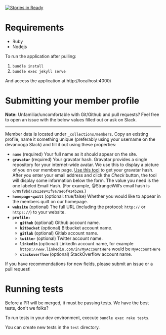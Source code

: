 [![Stories in Ready](https://badge.waffle.io/devanooga/devanooga.github.io.png?label=ready&title=Ready)](https://waffle.io/devanooga/devanooga.github.io)
# Requirements

* Ruby
* Nodejs

To run the application after pulling:

1. `bundle install`
2. `bundle exec jekyll serve`

And access the application at http://localhost:4000/

# Submitting your member profile

**Note:** Unfamiliar/uncomfortable with Git/Github and pull requests? Feel free to open an issue with the below values filled out or ask on Slack.

---

Member data is located under `_collections/members`. Copy an existing profile, name it something unique (preferably using your username on the devanooga Slack) and fill it out using these properties:

- **`name`** (required) Your full name as it should appear on the site.
- **`gravatar`** (required) Your gravatar hash. Gravatar provides a single repository for your internet-wide avatar. We use this to display a picture of you on our members page. [Use this tool](https://en.gravatar.com/site/check/) to get your gravatar hash. After you enter your email address and click the _Check_ button, the tool will display some information below the form. The value you need is the one labeled Email Hash. (For example, @StrangeWill’s email hash is `6789f8bd72612e941f9a7ae6f414b2ea`.)
- **`homepage-quilt`** (optional: true/false) Whether you would like to appear in the members quilt on our homepage.
- **`website`** (optional) The full URL (including the protocol: `http://` or `https://`) to your website.
- **`profile:`**
    - **`github`** (optional) Github account name.
    - **`bitbucket`** (optional) Bitbucket account name.
    - **`gitlab`** (optional) Gitlab account name.
    - **`twitter`** (optional) Twitter account name.
    - **`linkedin`** (optional) LinkedIn account name, for example `https://www.linkedin.com/in/MyAccountHere` would be `MyAccountHere`
    - **`stackoverflow`** (optional) StackOverflow account name.

If you have recommendations for new fields, please submit an issue or a pull request!

# Running tests

Before a PR will be merged, it must be passing tests. We have the best tests, don't we folks?

To run tests in your dev environment, execute `bundle exec rake tests`.

You can create new tests in the `test` directory.
